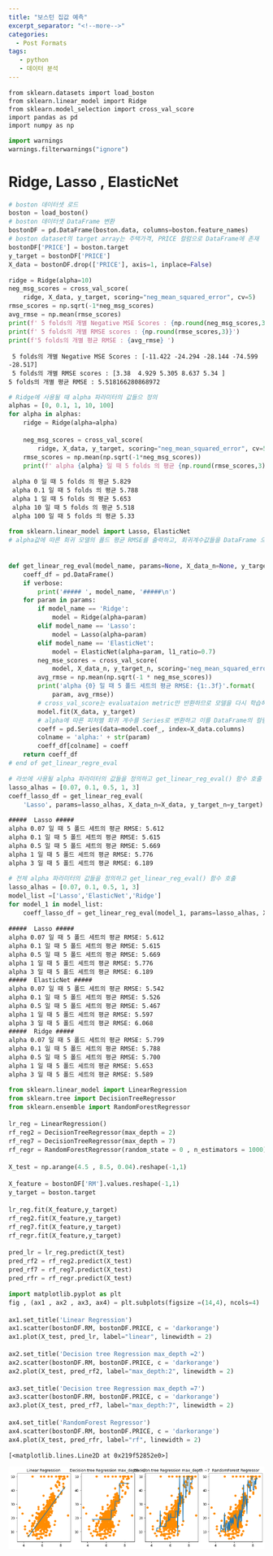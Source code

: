 ```yaml
---
title: "보스턴 집값 예측"
excerpt_separator: "<!--more-->"
categories:
  - Post Formats
tags:
   - python
   - 데이터 분석
---
```




```
from sklearn.datasets import load_boston
from sklearn.linear_model import Ridge
from sklearn.model_selection import cross_val_score
import pandas as pd
import numpy as np
```




```python
import warnings
warnings.filterwarnings("ignore")
```

# Ridge, Lasso , ElasticNet


```python
# boston 데이터셋 로드
boston = load_boston()
# boston 데이터셋 DataFrame 변환
bostonDF = pd.DataFrame(boston.data, columns=boston.feature_names)
# boston dataset의 target array는 주택가격, PRICE 컬럼으로 DataFrame에 존재
bostonDF['PRICE'] = boston.target
y_target = bostonDF['PRICE']
X_data = bostonDF.drop(['PRICE'], axis=1, inplace=False)
```


```python
ridge = Ridge(alpha=10)
neg_msg_scores = cross_val_score(
    ridge, X_data, y_target, scoring="neg_mean_squared_error", cv=5)
rmse_scores = np.sqrt(-1*neg_msg_scores)
avg_rmse = np.mean(rmse_scores)
print(f' 5 folds의 개별 Negative MSE Scores : {np.round(neg_msg_scores,3)}')
print(f' 5 folds의 개별 RMSE scores : {np.round(rmse_scores,3)}')
print(f'5 folds의 개별 평균 RMSE : {avg_rmse} ')
```

     5 folds의 개별 Negative MSE Scores : [-11.422 -24.294 -28.144 -74.599 -28.517]
     5 folds의 개별 RMSE scores : [3.38  4.929 5.305 8.637 5.34 ]
    5 folds의 개별 평균 RMSE : 5.518166280868972 



```python
# Ridge에 사용될 때 alpha 파라미터의 값들으 정의
alphas = [0, 0.1, 1, 10, 100]
for alpha in alphas:
    ridge = Ridge(alpha=alpha)

    neg_msg_scores = cross_val_score(
        ridge, X_data, y_target, scoring="neg_mean_squared_error", cv=5)
    rmse_scores = np.mean(np.sqrt(-1*neg_msg_scores))
    print(f' alpha {alpha} 일 때 5 folds 의 평균 {np.round(rmse_scores,3) }')
```

     alpha 0 일 때 5 folds 의 평균 5.829
     alpha 0.1 일 때 5 folds 의 평균 5.788
     alpha 1 일 때 5 folds 의 평균 5.653
     alpha 10 일 때 5 folds 의 평균 5.518
     alpha 100 일 때 5 folds 의 평균 5.33



```python
from sklearn.linear_model import Lasso, ElasticNet
# alpha값에 따른 회귀 모델의 폴드 평균 RMSE를 출력하고, 회귀계수값들을 DataFrame 으로 반환해주는 함수


def get_linear_reg_eval(model_name, params=None, X_data_n=None, y_target_n=None, verbose=True):
    coeff_df = pd.DataFrame()
    if verbose:
        print('##### ', model_name, '#####\n')
    for param in params:
        if model_name == 'Ridge':
            model = Ridge(alpha=param)
        elif model_name == 'Lasso':
            model = Lasso(alpha=param)
        elif model_name == 'ElasticNet':
            model = ElasticNet(alpha=param, l1_ratio=0.7)
        neg_mse_scores = cross_val_score(
            model, X_data_n, y_target_n, scoring='neg_mean_squared_error', cv=5)
        avg_rmse = np.mean(np.sqrt(-1 * neg_mse_scores))
        print('alpha {0} 일 때 5 폴드 세트의 평균 RMSE: {1:.3f}'.format(
            param, avg_rmse))
        # cross_val_score는 evaluataion metric만 반환하므로 모델을 다시 학습하여 회귀 계수 추출
        model.fit(X_data, y_target)
        # alpha에 따른 피처별 회귀 계수를 Series로 변환하고 이를 DataFrame의 컬럼으로 추가.
        coeff = pd.Series(data=model.coef_, index=X_data.columns)
        colname = 'alpha:' + str(param)
        coeff_df[colname] = coeff
    return coeff_df
# end of get_linear_regre_eval
```


```python
# 라쏘에 사용될 alpha 파라미터의 값들을 정의하고 get_linear_reg_eval() 함수 호출
lasso_alhas = [0.07, 0.1, 0.5, 1, 3]
coeff_lasso_df = get_linear_reg_eval(
    'Lasso', params=lasso_alhas, X_data_n=X_data, y_target_n=y_target)
```

    #####  Lasso #####
    alpha 0.07 일 때 5 폴드 세트의 평균 RMSE: 5.612
    alpha 0.1 일 때 5 폴드 세트의 평균 RMSE: 5.615
    alpha 0.5 일 때 5 폴드 세트의 평균 RMSE: 5.669
    alpha 1 일 때 5 폴드 세트의 평균 RMSE: 5.776
    alpha 3 일 때 5 폴드 세트의 평균 RMSE: 6.189



```python
# 전체 alpha 파라미터의 값들을 정의하고 get_linear_reg_eval() 함수 호출
lasso_alhas = [0.07, 0.1, 0.5, 1, 3]
model_list =['Lasso','ElasticNet','Ridge']
for model_1 in model_list:
    coeff_lasso_df = get_linear_reg_eval(model_1, params=lasso_alhas, X_data_n=X_data, y_target_n=y_target)
```

    #####  Lasso #####
    alpha 0.07 일 때 5 폴드 세트의 평균 RMSE: 5.612
    alpha 0.1 일 때 5 폴드 세트의 평균 RMSE: 5.615
    alpha 0.5 일 때 5 폴드 세트의 평균 RMSE: 5.669
    alpha 1 일 때 5 폴드 세트의 평균 RMSE: 5.776
    alpha 3 일 때 5 폴드 세트의 평균 RMSE: 6.189
    #####  ElasticNet #####
    alpha 0.07 일 때 5 폴드 세트의 평균 RMSE: 5.542
    alpha 0.1 일 때 5 폴드 세트의 평균 RMSE: 5.526
    alpha 0.5 일 때 5 폴드 세트의 평균 RMSE: 5.467
    alpha 1 일 때 5 폴드 세트의 평균 RMSE: 5.597
    alpha 3 일 때 5 폴드 세트의 평균 RMSE: 6.068
    #####  Ridge #####
    alpha 0.07 일 때 5 폴드 세트의 평균 RMSE: 5.799
    alpha 0.1 일 때 5 폴드 세트의 평균 RMSE: 5.788
    alpha 0.5 일 때 5 폴드 세트의 평균 RMSE: 5.700
    alpha 1 일 때 5 폴드 세트의 평균 RMSE: 5.653
    alpha 3 일 때 5 폴드 세트의 평균 RMSE: 5.589



```python
from sklearn.linear_model import LinearRegression
from sklearn.tree import DecisionTreeRegressor
from sklearn.ensemble import RandomForestRegressor

lr_reg = LinearRegression()
rf_reg2 = DecisionTreeRegressor(max_depth = 2)
rf_reg7 = DecisionTreeRegressor(max_depth = 7)
rf_regr = RandomForestRegressor(random_state = 0 , n_estimators = 1000)

X_test = np.arange(4.5 , 8.5, 0.04).reshape(-1,1)

X_feature = bostonDF['RM'].values.reshape(-1,1)
y_target = boston.target

lr_reg.fit(X_feature,y_target)
rf_reg2.fit(X_feature,y_target)
rf_reg7.fit(X_feature,y_target)
rf_regr.fit(X_feature,y_target)

pred_lr = lr_reg.predict(X_test)
pred_rf2 = rf_reg2.predict(X_test)
pred_rf7 = rf_reg7.predict(X_test)
pred_rfr = rf_regr.predict(X_test)
```


```python
import matplotlib.pyplot as plt
fig , (ax1 , ax2 , ax3, ax4) = plt.subplots(figsize =(14,4), ncols=4)

ax1.set_title('Linear Regression')
ax1.scatter(bostonDF.RM, bostonDF.PRICE, c = 'darkorange')
ax1.plot(X_test, pred_lr, label="linear", linewidth = 2)

ax2.set_title('Decision tree Regression max_depth =2')
ax2.scatter(bostonDF.RM, bostonDF.PRICE, c = 'darkorange')
ax2.plot(X_test, pred_rf2, label="max_depth:2", linewidth = 2)

ax3.set_title('Decision tree Regression max_depth =7')
ax3.scatter(bostonDF.RM, bostonDF.PRICE, c = 'darkorange')
ax3.plot(X_test, pred_rf7, label="max_depth:7", linewidth = 2)

ax4.set_title('RandomForest Regressor')
ax4.scatter(bostonDF.RM, bostonDF.PRICE, c = 'darkorange')
ax4.plot(X_test, pred_rfr, label="rf", linewidth = 2)
```




    [<matplotlib.lines.Line2D at 0x219f52852e0>]




![png](github_img\boston\output_10_1.png)
    



```python

```
